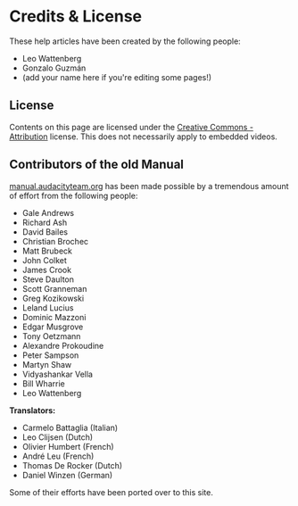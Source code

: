 # Credits & License

These help articles have been created by the following people:&#x20;

* Leo Wattenberg
* Gonzalo Guzmán
* (add your name here if you're editing some pages!)

## License

Contents on this page are licensed under the [Creative Commons - Attribution](https://creativecommons.org/licenses/by/4.0/) license. This does not necessarily apply to embedded videos.

## Contributors of the old Manual

[manual.audacityteam.org](https://manual.audacityteam.org) has been made possible by a tremendous amount of effort from the following people:

* Gale Andrews
* Richard Ash
* David Bailes
* Christian Brochec
* Matt Brubeck
* John Colket
* James Crook
* Steve Daulton
* Scott Granneman
* Greg Kozikowski
* Leland Lucius
* Dominic Mazzoni
* Edgar Musgrove
* Tony Oetzmann
* Alexandre Prokoudine
* Peter Sampson
* Martyn Shaw
* Vidyashankar Vella
* Bill Wharrie
* Leo Wattenberg

**Translators:**

* Carmelo Battaglia (Italian)
* Leo Clijsen (Dutch)
* Olivier Humbert (French)
* André Leu (French)
* Thomas De Rocker (Dutch)
* Daniel Winzen (German)

Some of their efforts have been ported over to this site.

